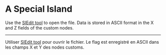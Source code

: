 # A Special Island

Use the [SIEdit tool](https://github.com/isledecomp/SIEdit) to open the file. Data is stored in ASCII format in the X and Z fields of the custom nodes.

---

Utiliser [SIEdit tool](https://github.com/isledecomp/SIEdit) pour ouvrir le fichier. Le flag est enregistré en ASCII dans les champs X et Y des nodes customs.